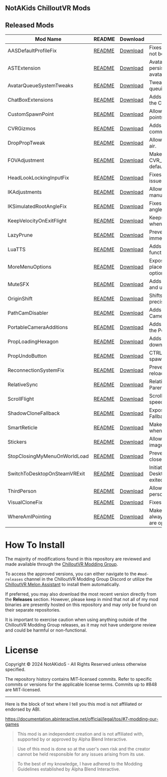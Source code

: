 ## NotAKids ChilloutVR Mods

<!-- BEGIN MOD LIST -->

## Released Mods

| Mod Name                     | README                                                 | Download                                                                                            | Description                                                        |
|------------------------------|--------------------------------------------------------|-----------------------------------------------------------------------------------------------------|--------------------------------------------------------------------|
| AASDefaultProfileFix         | [README](https://github.com/NotAKidOnSteam/NAK_CVR_Mods/tree/main/AASDefaultProfileFix) | [Download](https://github.com/NotAKidOnSteam/NAK_CVR_Mods/releases/latest/download/AASDefaultProfileFix.dll)               | Fixes the Default AAS profile not being applied.                   |
| ASTExtension                 | [README](https://github.com/NotAKidOnSteam/NAK_CVR_Mods/tree/main/ASTExtension) | [Download](https://github.com/NotAKidOnSteam/NAK_CVR_Mods/releases/latest/download/ASTExtension.dll)                         | Avatar scaling gesture & persistance on existing avatars.          |
| AvatarQueueSystemTweaks       | [README](https://github.com/NotAKidOnSteam/NAK_CVR_Mods/tree/main/AvatarQueueSystemTweaks) | [Download](https://github.com/NotAKidOnSteam/NAK_CVR_Mods/releases/latest/download/AvatarQueueSystemTweaks.dll)             | Tweaks to improve the avatar queuing system.                       |
| ChatBoxExtensions            | [README](https://github.com/NotAKidOnSteam/NAK_CVR_Mods/tree/main/ChatBoxExtensions) | [Download](https://github.com/NotAKidOnSteam/NAK_CVR_Mods/releases/latest/download/ChatBoxExtensions.dll)                    | Adds some chat commands to the ChatBox mod.                        |
| CustomSpawnPoint             | [README](https://github.com/NotAKidOnSteam/NAK_CVR_Mods/tree/main/CustomSpawnPoint) | [Download](https://github.com/NotAKidOnSteam/NAK_CVR_Mods/releases/latest/download/CustomSpawnPoint.dll)                     | Allows setting custom spawn points in worlds.                      |
| CVRGizmos                    | [README](https://github.com/NotAKidOnSteam/NAK_CVR_Mods/tree/main/CVRGizmos) | [Download](https://github.com/NotAKidOnSteam/NAK_CVR_Mods/releases/latest/download/CVRGizmos.dll)                           | Adds runtime gizmos to common CCK components.                      |
| DropPropTweak                | [README](https://github.com/NotAKidOnSteam/NAK_CVR_Mods/tree/main/DropPropTweak) | [Download](https://github.com/NotAKidOnSteam/NAK_CVR_Mods/releases/latest/download/DropPropTweak.dll)                       | Allows you to drop props in the air.                               |
| FOVAdjustment                | [README](https://github.com/NotAKidOnSteam/NAK_CVR_Mods/tree/main/FOVAdjustment) | [Download](https://github.com/NotAKidOnSteam/NAK_CVR_Mods/releases/latest/download/FOVAdjustment.dll)                    | Makes CVR_DesktopCameraController default FOV configurable.        |
| HeadLookLockingInputFix       | [README](https://github.com/NotAKidOnSteam/NAK_CVR_Mods/tree/main/HeadLookLockingInputFix) | [Download](https://github.com/NotAKidOnSteam/NAK_CVR_Mods/releases/latest/download/HeadLookLockingInputFix.dll)             | Fixes head look locking input issues.                              |
| IKAdjustments                | [README](https://github.com/NotAKidOnSteam/NAK_CVR_Mods/tree/main/IKAdjustments) | [Download](https://github.com/NotAKidOnSteam/NAK_CVR_Mods/releases/latest/download/IKAdjustments.dll)                       | Allows grabbing IK points for manual adjustment.                   |
| IKSimulatedRootAngleFix      | [README](https://github.com/NotAKidOnSteam/NAK_CVR_Mods/tree/main/IKSimulatedRootAngleFix) | [Download](https://github.com/NotAKidOnSteam/NAK_CVR_Mods/releases/latest/download/IKSimulatedRootAngleFix.dll)            | Fixes Desktop & HalfBody root angle issues.                        |
| KeepVelocityOnExitFlight     | [README](https://github.com/NotAKidOnSteam/NAK_CVR_Mods/tree/main/KeepVelocityOnExitFlight) | [Download](https://github.com/NotAKidOnSteam/NAK_CVR_Mods/releases/latest/download/KeepVelocityOnExitFlight.dll)           | Keeps the player's velocity when exiting flight mode.              |
| LazyPrune                    | [README](https://github.com/NotAKidOnSteam/NAK_CVR_Mods/tree/main/LazyPrune) | [Download](https://github.com/NotAKidOnSteam/NAK_CVR_Mods/releases/latest/download/LazyPrune.dll)                           | Prevents loaded objects from immediately unloading.                |
| LuaTTS                       | [README](https://github.com/NotAKidOnSteam/NAK_CVR_Mods/tree/main/LuaTTS) | [Download](https://github.com/NotAKidOnSteam/NAK_CVR_Mods/releases/latest/download/LuaTTS.dll)                              | Adds Text-to-Speech (TTS) functionality through Lua.               |
| MoreMenuOptions              | [README](https://github.com/NotAKidOnSteam/NAK_CVR_Mods/tree/main/MoreMenuOptions) | [Download](https://github.com/NotAKidOnSteam/NAK_CVR_Mods/releases/latest/download/MoreMenuOptions.dll)                    | Exposes some menu placement configuration options.                 |
| MuteSFX                      | [README](https://github.com/NotAKidOnSteam/NAK_CVR_Mods/tree/main/MuteSFX) | [Download](https://github.com/NotAKidOnSteam/NAK_CVR_Mods/releases/latest/download/MuteSFX.dll)                             | Adds an audio cue for muting and unmuting.                         |
| OriginShift                  | [README](https://github.com/NotAKidOnSteam/NAK_CVR_Mods/tree/main/OriginShift) | [Download](https://github.com/NotAKidOnSteam/NAK_CVR_Mods/releases/latest/download/OriginShift.dll)                         | Shifts the world origin to avoid precision issues.                 |
| PathCamDisabler              | [README](https://github.com/NotAKidOnSteam/NAK_CVR_Mods/tree/main/PathCamDisabler) | [Download](https://github.com/NotAKidOnSteam/NAK_CVR_Mods/releases/latest/download/PathCamDisabler.dll)               | Adds option to disable the Path Camera Controller keybinds.        |
| PortableCameraAdditions      | [README](https://github.com/NotAKidOnSteam/NAK_CVR_Mods/tree/main/PortableCameraAdditions) | [Download](https://github.com/NotAKidOnSteam/NAK_CVR_Mods/releases/latest/download/PortableCameraAdditions.dll) | Adds a few basic settings to the Portable Camera.                  |
| PropLoadingHexagon           | [README](https://github.com/NotAKidOnSteam/NAK_CVR_Mods/tree/main/PropLoadingHexagon) | [Download](https://github.com/NotAKidOnSteam/NAK_CVR_Mods/releases/latest/download/PropLoadingHexagon.dll)                 | Adds a hexagon indicator to downloading props.                     |
| PropUndoButton               | [README](https://github.com/NotAKidOnSteam/NAK_CVR_Mods/tree/main/PropUndoButton) | [Download](https://github.com/NotAKidOnSteam/NAK_CVR_Mods/releases/latest/download/PropUndoButton.dll)                 | CTRL+Z to undo latest spawned prop.                                |
| ReconnectionSystemFix        | [README](https://github.com/NotAKidOnSteam/NAK_CVR_Mods/tree/main/ReconnectionSystemFix) | [Download](https://github.com/NotAKidOnSteam/NAK_CVR_Mods/releases/latest/download/ReconnectionSystemFix.dll)              | Prevents recreating and reloading all remote players.              |
| RelativeSync                 | [README](https://github.com/NotAKidOnSteam/NAK_CVR_Mods/tree/main/RelativeSync) | [Download](https://github.com/NotAKidOnSteam/NAK_CVR_Mods/releases/latest/download/RelativeSync.dll)                       | Relative sync for Movement Parent & Chairs.                        |
| ScrollFlight                 | [README](https://github.com/NotAKidOnSteam/NAK_CVR_Mods/tree/main/ScrollFlight) | [Download](https://github.com/NotAKidOnSteam/NAK_CVR_Mods/releases/latest/download/ScrollFlight.dll)                        | Scroll-wheel to adjust flight speed in Desktop.                    |
| ShadowCloneFallback          | [README](https://github.com/NotAKidOnSteam/NAK_CVR_Mods/tree/main/ShadowCloneFallback) | [Download](https://github.com/NotAKidOnSteam/NAK_CVR_Mods/releases/latest/download/ShadowCloneFallback.dll)               | Exposes a toggle for the Fallback Shadow Clone.                    |
| SmartReticle                 | [README](https://github.com/NotAKidOnSteam/NAK_CVR_Mods/tree/main/SmartReticle) | [Download](https://github.com/NotAKidOnSteam/NAK_CVR_Mods/releases/latest/download/SmartReticle.dll)                         | Makes the reticle only appear when hovering interactables.         |
| Stickers                     | [README](https://github.com/NotAKidOnSteam/NAK_CVR_Mods/tree/main/Stickers) | [Download](https://github.com/NotAKidOnSteam/NAK_CVR_Mods/releases/latest/download/Stickers.dll)                             | Allows you to place small images on any surface.                   |
| StopClosingMyMenuOnWorldLoad | [README](https://github.com/NotAKidOnSteam/NAK_CVR_Mods/tree/main/StopClosingMyMenuOnWorldLoad)| [Download](https://github.com/NotAKidOnSteam/NAK_CVR_Mods/releases/latest/download/StopClosingMyMenuOnWorldLoad.dll)   | Prevents your menu from being closed when a world is loaded.       |
| SwitchToDesktopOnSteamVRExit | [README](https://github.com/NotAKidOnSteam/NAK_CVR_Mods/tree/main/SwitchToDesktopOnSteamVRExit)| [Download](https://github.com/NotAKidOnSteam/NAK_CVR_Mods/releases/latest/download/SwitchToDesktopOnSteamVRExit.dll)   | Initiates a VR Switch to Desktop when SteamVR is exited.           |
| ThirdPerson                  | [README](https://github.com/NotAKidOnSteam/NAK_CVR_Mods/tree/main/ThirdPerson) | [Download](https://github.com/NotAKidOnSteam/NAK_CVR_Mods/releases/latest/download/ThirdPerson.dll)                       | Allows you to go into third person view.                           |
| VisualCloneFix               | [README](https://github.com/NotAKidOnSteam/NAK_CVR_Mods/tree/main/VisualCloneFix) | [Download](https://github.com/NotAKidOnSteam/NAK_CVR_Mods/releases/latest/download/VisualCloneFix.dll)                      | Fixes the Visual Clone system.                                     |
| WhereAmIPointing              | [README](https://github.com/NotAKidOnSteam/NAK_CVR_Mods/tree/main/WhereAmIPointing) | [Download](https://github.com/NotAKidOnSteam/NAK_CVR_Mods/releases/latest/download/WhereAmIPointing.dll)                    | Makes your controller rays always visible when the menus are open. |

<!-- END MOD LIST -->

# How To Install

The majority of modifications found in this repository are reviewed and made available through the [ChilloutVR Modding Group](https://discord.gg/dndGPM3bxu). 

To access the approved versions, you can either navigate to the `#mod-releases` channel in the ChilloutVR Modding Group Discord or utilize the [ChilloutVR Melon Assistant](https://github.com/knah/CVRMelonAssistant) to install them automatically.

If preferred, you may also download the most recent version directly from the **Releases** section. However, please keep in mind that not all of my mod binaries are presently hosted on this repository and may only be found on their separate repositories. 

It is important to exercise caution when using anything outside of the ChilloutVR Modding Group releases, as it may not have undergone review and could be harmful or non-functional.

# License

Copyright © 2024 NotAKidoS - All Rights Reserved unless otherwise specified.

The repository history contains MIT-licensed commits. Refer to specific commits or versions for the applicable license terms. Commits up to #848 are MIT-licensed.

---

Here is the block of text where I tell you this mod is not affiliated or endorsed by ABI.

https://documentation.abinteractive.net/official/legal/tos/#7-modding-our-games

> This mod is an independent creation and is not affiliated with, supported by or approved by Alpha Blend Interactive. 

> Use of this mod is done so at the user's own risk and the creator cannot be held responsible for any issues arising from its use.

> To the best of my knowledge, I have adhered to the Modding Guidelines established by Alpha Blend Interactive.
